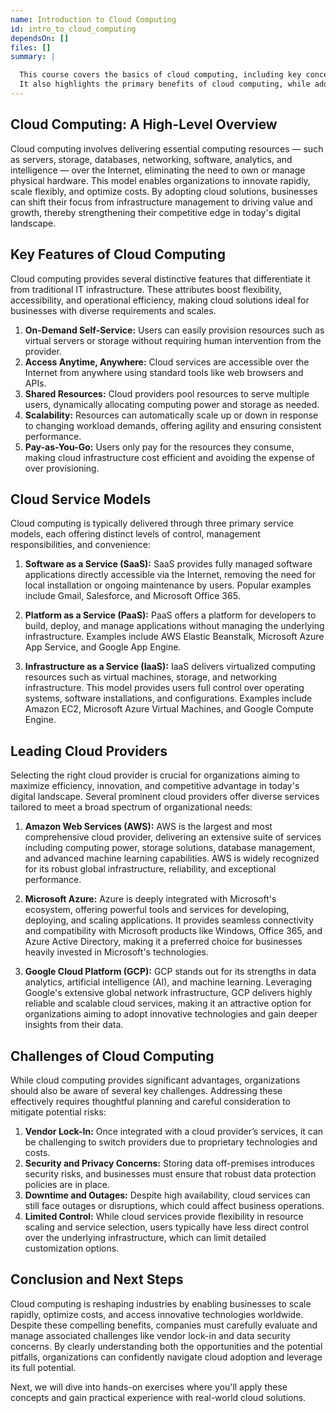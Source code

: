 ```yaml
---
name: Introduction to Cloud Computing
id: intro_to_cloud_computing
dependsOn: []
files: []
summary: |

  This course covers the basics of cloud computing, including key concepts, service models, and major providers. 
  It also highlights the primary benefits of cloud computing, while addressing common challenges faced in its adoption.
---
```


## Cloud Computing: A High-Level Overview

Cloud computing involves delivering essential computing resources — such as servers, storage, databases, networking, software, analytics, and intelligence — over the Internet, eliminating the need to own or manage physical hardware. This model enables organizations to innovate rapidly, scale flexibly, and optimize costs. By adopting cloud solutions, businesses can shift their focus from infrastructure management to driving value and growth, thereby strengthening their competitive edge in today's digital landscape.

## Key Features of Cloud Computing

Cloud computing provides several distinctive features that differentiate it from traditional IT infrastructure. These attributes boost flexibility, accessibility, and operational efficiency, making cloud solutions ideal for businesses with diverse requirements and scales.

1. **On-Demand Self-Service:** Users can easily provision resources such as virtual servers or storage without requiring human intervention from the provider.
2. **Access Anytime, Anywhere:** Cloud services are accessible over the Internet from anywhere using standard tools like web browsers and APIs.
3. **Shared Resources:** Cloud providers pool resources to serve multiple users, dynamically allocating computing power and storage as needed.
4. **Scalability:** Resources can automatically scale up or down in response to changing workload demands, offering agility and ensuring consistent performance.
5. **Pay-as-You-Go:** Users only pay for the resources they consume, making cloud infrastructure cost efficient and avoiding the expense of over provisioning.

## Cloud Service Models

Cloud computing is typically delivered through three primary service models, each offering distinct levels of control, management responsibilities, and convenience:

1. **Software as a Service (SaaS):** SaaS provides fully managed software applications directly accessible via the Internet, removing the need for local installation or ongoing maintenance by users. Popular examples include Gmail, Salesforce, and Microsoft Office 365.

2. **Platform as a Service (PaaS):** PaaS offers a platform for developers to build, deploy, and manage applications without managing the underlying infrastructure. Examples include AWS Elastic Beanstalk, Microsoft Azure App Service, and Google App Engine.

3. **Infrastructure as a Service (IaaS):** IaaS delivers virtualized computing resources such as virtual machines, storage, and networking infrastructure. This model provides users full control over operating systems, software installations, and configurations. Examples include Amazon EC2, Microsoft Azure Virtual Machines, and Google Compute Engine.

## Leading Cloud Providers

Selecting the right cloud provider is crucial for organizations aiming to maximize efficiency, innovation, and competitive advantage in today's digital landscape. Several prominent cloud providers offer diverse services tailored to meet a broad spectrum of organizational needs:

1. **Amazon Web Services (AWS):** AWS is the largest and most comprehensive cloud provider, delivering an extensive suite of services including computing power, storage solutions, database management, and advanced machine learning capabilities. AWS is widely recognized for its robust global infrastructure, reliability, and exceptional performance.

2. **Microsoft Azure:** Azure is deeply integrated with Microsoft's ecosystem, offering powerful tools and services for developing, deploying, and scaling applications. It provides seamless connectivity and compatibility with Microsoft products like Windows, Office 365, and Azure Active Directory, making it a preferred choice for businesses heavily invested in Microsoft's technologies.

3. **Google Cloud Platform (GCP):** GCP stands out for its strengths in data analytics, artificial intelligence (AI), and machine learning. Leveraging Google's extensive global network infrastructure, GCP delivers highly reliable and scalable cloud services, making it an attractive option for organizations aiming to adopt innovative technologies and gain deeper insights from their data.

## Challenges of Cloud Computing

While cloud computing provides significant advantages, organizations should also be aware of several key challenges. Addressing these effectively requires thoughtful planning and careful consideration to mitigate potential risks:

1. **Vendor Lock-In:** Once integrated with a cloud provider’s services, it can be challenging to switch providers due to proprietary technologies and costs.
2. **Security and Privacy Concerns:** Storing data off-premises introduces security risks, and businesses must ensure that robust data protection policies are in place.
3. **Downtime and Outages:** Despite high availability, cloud services can still face outages or disruptions, which could affect business operations.
4. **Limited Control:** While cloud services provide flexibility in resource scaling and service selection, users typically have less direct control over the underlying infrastructure, which can limit detailed customization options.

## Conclusion and Next Steps

Cloud computing is reshaping industries by enabling businesses to scale rapidly, optimize costs, and access innovative technologies worldwide. Despite these compelling benefits, companies must carefully evaluate and manage associated challenges like vendor lock-in and data security concerns. By clearly understanding both the opportunities and the potential pitfalls, organizations can confidently navigate cloud adoption and leverage its full potential.

Next, we will dive into hands-on exercises where you'll apply these concepts and gain practical experience with real-world cloud solutions.

